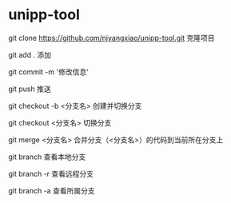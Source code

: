 # unipp-tool
git clone https://github.com/njyangxiao/unipp-tool.git 克隆项目

git add . 添加

git commit  -m '修改信息‘

git push 推送



git checkout -b <分支名>  创建并切换分支

git checkout <分支名> 切换分支

git merge <分支名> 合并分支（<分支名>）的代码到当前所在分支上



git branch  查看本地分支

git branch -r 查看远程分支

 git branch -a 查看所属分支


